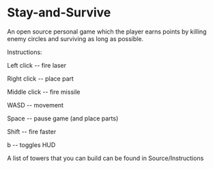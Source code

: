 # Stay-and-Survive
An open source personal game which the player earns points by killing enemy circles and surviving as long as possible.


Instructions:

Left click -- fire laser

Right click -- place part

Middle click -- fire missile

WASD -- movement

Space -- pause game (and place parts)

Shift -- fire faster

b -- toggles HUD


A list of towers that you can build can be found in Source/Instructions
